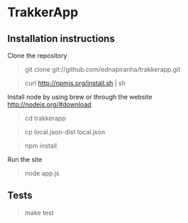 # TrakkerApp

## Installation instructions

Clone the repository

> git clone git://github.com/ednapiranha/trakkerapp.git

> curl http://npmjs.org/install.sh | sh

Install node by using brew or through the website http://nodejs.org/#download

> cd trakkerapp

> cp local.json-dist local.json

> npm install

Run the site

> node app.js

## Tests

> make test

